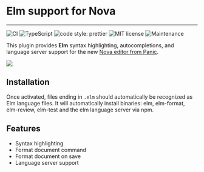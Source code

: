 # Elm support for Nova

---

![CI](https://github.com/hansjhoffman/nova-elm/actions/workflows/main.yml/badge.svg?branch=master)
![TypeScript](https://img.shields.io/badge/%3C%2F%3E-TypeScript-%230074c1.svg)
![code style: prettier](https://img.shields.io/badge/code_style-prettier-ff69b4.svg?style=flat)
![MIT license](https://img.shields.io/badge/License-MIT-blue.svg)
![Maintenance](https://img.shields.io/badge/Maintained%3F-yes-blue.svg)

This plugin provides **Elm** syntax highlighting, autocompletions, and language server support for the new [Nova editor from Panic](https://panic.com/nova/).

<img src="https://user-images.githubusercontent.com/9221098/125827454-884f85c0-c026-4e5a-a1a6-694fb0ebd037.png" />

## Installation

Once activated, files ending in `.elm` should automatically be recognized as Elm language files. It will automatically install binaries: elm, elm-format, elm-review, elm-test and the elm language server via npm.

## Features

- Syntax highlighting
- Format document command
- Format document on save
- Language server support
